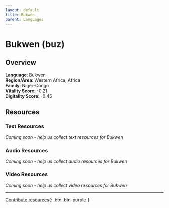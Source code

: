 ```yaml
---
layout: default
title: Bukwen
parent: Languages
---
```


# Bukwen (buz)

## Overview

**Language**: Bukwen  
**Region/Area**: Western Africa, Africa  
**Family**: Niger-Congo  
**Vitality Score**: -0.21  
**Digitality Score**: -0.45  

## Resources

### Text Resources
*Coming soon - help us collect text resources for Bukwen*

### Audio Resources
*Coming soon - help us collect audio resources for Bukwen*

### Video Resources
*Coming soon - help us collect video resources for Bukwen*

---

[Contribute resources](https://fairtrain.github.io/){: .btn .btn-purple }
